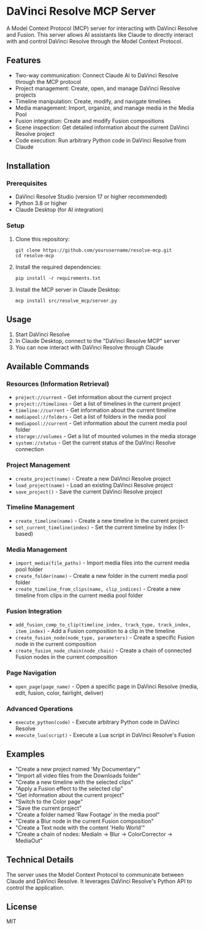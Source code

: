 # DaVinci Resolve MCP Server

A Model Context Protocol (MCP) server for interacting with DaVinci Resolve and Fusion. This server allows AI assistants like Claude to directly interact with and control DaVinci Resolve through the Model Context Protocol.

## Features

- Two-way communication: Connect Claude AI to DaVinci Resolve through the MCP protocol
- Project management: Create, open, and manage DaVinci Resolve projects
- Timeline manipulation: Create, modify, and navigate timelines
- Media management: Import, organize, and manage media in the Media Pool
- Fusion integration: Create and modify Fusion compositions
- Scene inspection: Get detailed information about the current DaVinci Resolve project
- Code execution: Run arbitrary Python code in DaVinci Resolve from Claude

## Installation

### Prerequisites

- DaVinci Resolve Studio (version 17 or higher recommended)
- Python 3.8 or higher
- Claude Desktop (for AI integration)

### Setup

1. Clone this repository:
   ```
   git clone https://github.com/yourusername/resolve-mcp.git
   cd resolve-mcp
   ```

2. Install the required dependencies:
   ```
   pip install -r requirements.txt
   ```

3. Install the MCP server in Claude Desktop:
   ```
   mcp install src/resolve_mcp/server.py
   ```

## Usage

1. Start DaVinci Resolve
2. In Claude Desktop, connect to the "DaVinci Resolve MCP" server
3. You can now interact with DaVinci Resolve through Claude

## Available Commands

### Resources (Information Retrieval)

- `project://current` - Get information about the current project
- `project://timelines` - Get a list of timelines in the current project
- `timeline://current` - Get information about the current timeline
- `mediapool://folders` - Get a list of folders in the media pool
- `mediapool://current` - Get information about the current media pool folder
- `storage://volumes` - Get a list of mounted volumes in the media storage
- `system://status` - Get the current status of the DaVinci Resolve connection

### Project Management

- `create_project(name)` - Create a new DaVinci Resolve project
- `load_project(name)` - Load an existing DaVinci Resolve project
- `save_project()` - Save the current DaVinci Resolve project

### Timeline Management

- `create_timeline(name)` - Create a new timeline in the current project
- `set_current_timeline(index)` - Set the current timeline by index (1-based)

### Media Management

- `import_media(file_paths)` - Import media files into the current media pool folder
- `create_folder(name)` - Create a new folder in the current media pool folder
- `create_timeline_from_clips(name, clip_indices)` - Create a new timeline from clips in the current media pool folder

### Fusion Integration

- `add_fusion_comp_to_clip(timeline_index, track_type, track_index, item_index)` - Add a Fusion composition to a clip in the timeline
- `create_fusion_node(node_type, parameters)` - Create a specific Fusion node in the current composition
- `create_fusion_node_chain(node_chain)` - Create a chain of connected Fusion nodes in the current composition

### Page Navigation

- `open_page(page_name)` - Open a specific page in DaVinci Resolve (media, edit, fusion, color, fairlight, deliver)

### Advanced Operations

- `execute_python(code)` - Execute arbitrary Python code in DaVinci Resolve
- `execute_lua(script)` - Execute a Lua script in DaVinci Resolve's Fusion

## Examples

- "Create a new project named 'My Documentary'"
- "Import all video files from the Downloads folder"
- "Create a new timeline with the selected clips"
- "Apply a Fusion effect to the selected clip"
- "Get information about the current project"
- "Switch to the Color page"
- "Save the current project"
- "Create a folder named 'Raw Footage' in the media pool"
- "Create a Blur node in the current Fusion composition"
- "Create a Text node with the content 'Hello World'"
- "Create a chain of nodes: MediaIn -> Blur -> ColorCorrector -> MediaOut"

## Technical Details

The server uses the Model Context Protocol to communicate between Claude and DaVinci Resolve. It leverages DaVinci Resolve's Python API to control the application.

## License

MIT
